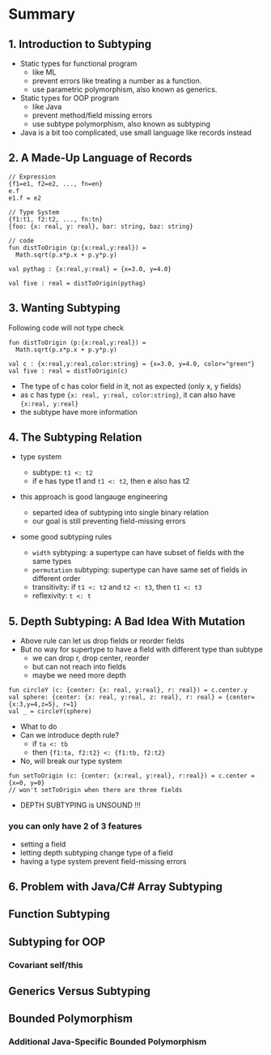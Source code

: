# Summary

## 1. Introduction to Subtyping

- Static types for functional program
  - like ML
  - prevent errors like treating a number as a function.
  - use parametric polymorphism, also known as generics.
- Static types for OOP program
  - like Java
  - prevent method/field missing errors
  - use subtype polymorphism, also known as subtyping
- Java is a bit too complicated, use small language like records instead

## 2. A Made-Up Language of Records

```
// Expression
{f1=e1, f2=e2, ..., fn=en}
e.f
e1.f = e2

// Type System
{f1:t1, f2:t2, ..., fn:tn}
{foo: {x: real, y: real}, bar: string, baz: string}

// code
fun distToOrigin (p:{x:real,y:real}) =
  Math.sqrt(p.x*p.x + p.y*p.y)

val pythag : {x:real,y:real} = {x=3.0, y=4.0}

val five : real = distToOrigin(pythag)
```


## 3. Wanting Subtyping

Following code will not type check

```
fun distToOrigin (p:{x:real,y:real}) =
  Math.sqrt(p.x*p.x + p.y*p.y)

val c : {x:real,y:real,color:string} = {x=3.0, y=4.0, color="green"}
val five : real = distToOrigin(c)
```

- The type of c has color field in it, not as expected (only x, y fields)
- as c has type `{x: real, y:real, color:string}`, it can also have `{x:real, y:real}`
- the subtype have more information

## 4. The Subtyping Relation

- type system
  - subtype: `t1 <: t2`
  - if e has type t1 and `t1 <: t2`, then e also has t2

- this approach is good langauge engineering
  - separted idea of subtyping into single binary relation
  - our goal is still preventing field-missing errors

- some good subtyping rules
  - `width` sybtyping: a supertype can have subset of fields with the same types
  - `permutation` subtyping: supertype can have same set of fields in different order
  - transitivity: if `t1 <: t2` and `t2 <: t3`, then `t1 <: t3`
  - reflexivity: `t <: t`


## 5. Depth Subtyping: A Bad Idea With Mutation

- Above rule can let us drop fields or reorder fields
- But no way for supertype to have a field with different type than subtype
  - we can drop r, drop center, reorder
  - but can not reach into fields
  - maybe we need more depth

```
fun circleY (c: {center: {x: real, y:real}, r: real}) = c.center.y
val sphere: {center: {x: real, y:real, z: real}, r: real} = {center={x:3,y=4,z=5}, r=1}
val _ = circleY(sphere)
```

- What to do
- Can we introduce depth rule?
  - if `ta <: tb`
  - then `{f1:ta, f2:t2} <: {f1:tb, f2:t2}`
- No, will break our type system

```
fun setToOrigin (c: {center: {x:real, y:real}, r:real}) = c.center = {x=0, y=0}
// won't setToOrigin when there are three fields
```

- DEPTH SUBTYPING is UNSOUND !!!


### you can only have 2 of 3 features

- setting a field
- letting depth subtyping change type of a field
- having a type system prevent field-missing errors


## 6. Problem with Java/C# Array Subtyping


## Function Subtyping

## Subtyping for OOP

### Covariant self/this


## Generics Versus Subtyping

## Bounded Polymorphism

### Additional Java-Specific Bounded Polymorphism
